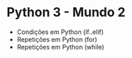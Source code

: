 # Python 3 - Mundo 2
- Condições em Python (if..elif)
- Repetições em Python (for)
- Repetições em Python (while)
